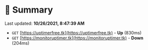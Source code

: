 # 📖 Summary
Last updated: **10/26/2021, 8:47:39 AM**

- `GET` [https://uptimerfree.tk](https://uptimerfree.tk) - **Up** (830ms)
- `GET` [https://monitoruptimer.tk](https://monitoruptimer.tk) - **Down** (204ms)
